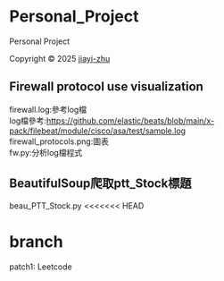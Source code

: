 
# Personal_Project
Personal Project
<p> Copyright © 2025 <a href="https://github.com/zhu7055">jiayi-zhu</a></p>

##  Firewall protocol use visualization
firewall.log:參考log檔  
log檔參考:https://github.com/elastic/beats/blob/main/x-pack/filebeat/module/cisco/asa/test/sample.log  
firewall_protocols.png:圖表  
fw.py:分析log檔程式  

## BeautifulSoup爬取ptt_Stock標題
beau_PTT_Stock.py
<<<<<<< HEAD


# branch
patch1:
Leetcode

